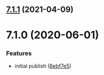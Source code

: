 ## [7.1.1](https://github.com/softwaregroup-bg/ut-port-hyperledger/compare/v7.1.0...v7.1.1) (2021-04-09)



# 7.1.0 (2020-06-01)


### Features

* initial publish ([6ebf7e5](https://github.com/softwaregroup-bg/ut-port-hyperledger/commit/6ebf7e5ae2dac6ab08040cf7dcc9a96eeadf2e6a))



